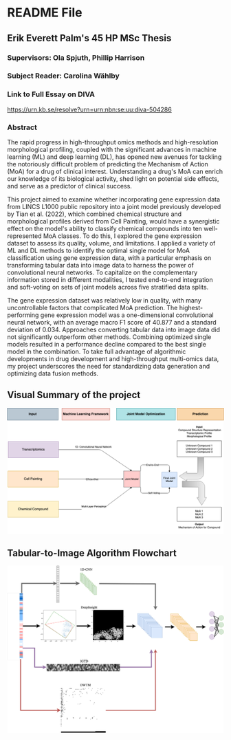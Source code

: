 # README File
## Erik Everett Palm's 45 HP MSc Thesis
### Supervisors: Ola Spjuth, Phillip Harrison
### Subject Reader: Carolina Wählby
### Link to Full Essay on DIVA
https://urn.kb.se/resolve?urn=urn:nbn:se:uu:diva-504286
### Abstract
The rapid progress in high-throughput omics methods and high-resolution morphological profiling, coupled with the significant advances in machine learning (ML) and deep learning (DL), has opened new avenues for tackling the notoriously difficult problem of predicting the Mechanism of Action (MoA) for a drug of clinical interest. Understanding a drug's MoA can enrich our knowledge of its biological activity, shed light on potential side effects, and serve as a predictor of clinical success.

This project aimed to examine whether incorporating gene expression data from LINCS L1000 public repository into a joint model previously developed by Tian et al. (2022), which combined chemical structure and morphological profiles derived from Cell Painting, would have a synergistic effect on the model's ability to classify chemical compounds into ten well-represented MoA classes. To do this, I explored the gene expression dataset to assess its quality, volume, and limitations. I applied a variety of ML and DL methods to identify the optimal single model for MoA classification using gene expression data, with a particular emphasis on transforming tabular data into image data to harness the power of convolutional neural networks. To capitalize on the complementary information stored in different modalities, I tested end-to-end integration and soft-voting on sets of joint models across five stratified data splits.

The gene expression dataset was relatively low in quality, with many uncontrollable factors that complicated MoA prediction. The highest-performing gene expression model was a one-dimensional convolutional neural network, with an average macro F1 score of 40.877 and a standard deviation of 0.034. Approaches converting tabular data into image data did not significantly outperform other methods. Combining optimized single models resulted in a performance decline compared to the best single model in the combination. To take full advantage of algorithmic developments in drug development and high-throughput multi-omics data, my project underscores the need for standardizing data generation and optimizing data fusion methods.

## Visual Summary of the project
![Visual Summary of the project](Algorithm_Rep-Page-2.drawio.png)

## Tabular-to-Image Algorithm Flowchart
![Data_Transformation_Visualization](Tabular_Image_to_Data-For_Presentation.drawio.png)
